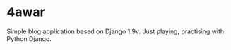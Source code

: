 # 4awar

Simple blog application based on Django 1.9v. Just playing, practising with Python Django.
